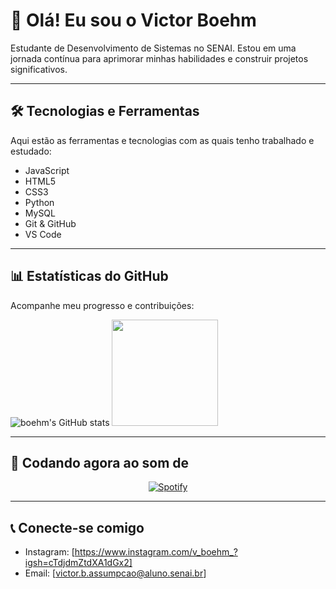 # 👋 Olá! Eu sou o Victor Boehm

Estudante de Desenvolvimento de Sistemas no SENAI. Estou em uma jornada contínua para aprimorar minhas habilidades e construir projetos significativos.

---

## 🛠️ Tecnologias e Ferramentas

Aqui estão as ferramentas e tecnologias com as quais tenho trabalhado e estudado:

- JavaScript
- HTML5
- CSS3
- Python
- MySQL
- Git & GitHub
- VS Code

---

## 📊 Estatísticas do GitHub

Acompanhe meu progresso e contribuições:

![boehm's GitHub stats](https://github-readme-stats.vercel.app/api?username=vboehm09&show_icons=true&theme=dark)
  <img height="170cm" src="https://github-readme-stats.vercel.app/api/top-langs/?username=vboehm09&layout=compact&langs_count=8&theme=algolia&hide_border=true&bg_color=0,000428,004e92&title_color=00d4ff&text_color=ffffff"/>
</div>

---

## 🎵 Codando agora ao som de

<div align="center">
  <a href="https://github.com/kittinan/spotify-github-profile">
    <img src="https://spotify-github-profile.kittinanx.com/api/view?uid=31u6kqncrfdpifxmyk2o2tucb7xe&cover_image=true&theme=default&show_offline=false&background_color=0d1117&interchange=false" alt="Spotify"/>
  </a>
</div>

---

## 📞 Conecte-se comigo

- Instagram: [https://www.instagram.com/v_boehm_?igsh=cTdjdmZtdXA1dGx2]
- Email: [victor.b.assumpcao@aluno.senai.br]
